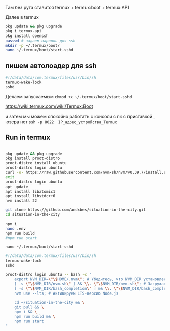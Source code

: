 
Там без рута ставится termux  + termux:boot +  termux:API

Далее в termux 
``` bash
pkg update && pkg upgrade
pkg i termux-api 
pkg install openssh
passwd # задаем паролль для ssh 
mkdir -p ~/.termux/boot/
nano ~/.termux/boot/start-sshd
```
## пишем автолоадер для ssh 
``` bash
#!/data/data/com.termux/files/usr/bin/sh
termux-wake-lock
sshd
```
Делаем запускаемым 
`chmod +x ~/.termux/boot/start-sshd`

https://wiki.termux.com/wiki/Termux:Boot 

и затем мы можем спокойно работать с консоли с пк с приставкой , юзера нет 
`ssh -p 8022  IP_адрес_устройства_Termux`

## Run in termux 

``` bash

pkg update && pkg upgrade 
pkg install proot-distro
proot-distro install ubuntu
proot-distro login ubuntu
curl -o- https://raw.githubusercontent.com/nvm-sh/nvm/v0.39.7/install.sh | bash
exit
proot-distro login ubuntu
apt update 
apt install libatomic1
apt install libstdc++6 
nvm install 22

git clone https://github.com/andxbes/situation-in-the-city.git 
cd situation-in-the-city

npm i 
nano .env 
npm run build 
#npm run start
```

`nano ~/.termux/boot/start-sshd` 


``` bash
#!/data/data/com.termux/files/usr/bin/sh
termux-wake-lock
sshd

proot-distro login ubuntu -- bash -c "
    export NVM_DIR=\"\$HOME/.nvm\"; # Убедитесь, что NVM_DIR установлен
    [ -s \"\$NVM_DIR/nvm.sh\" ] && \\. \"\$NVM_DIR/nvm.sh\"; # Загружаем nvm
    [ -s \"\$NVM_DIR/bash_completion\" ] && \\. \"\$NVM_DIR/bash_completion\"; # Загружаем автодополнение для bash, если нужно
    nvm use --lts; # Активируем LTS-версию Node.js

    cd ~/situation-in-the-city && \
    git pull && \
    npm i && \
    npm run build && \
    npm run start
"
```
